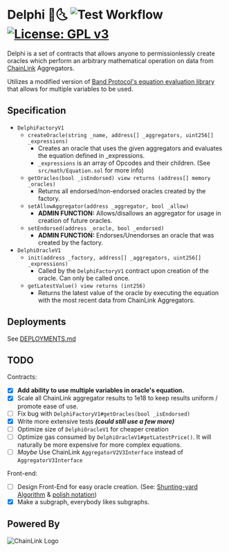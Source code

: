 # Delphi 🔮🌜 ![Test Workflow](https://github.com/baofinance/delphi/actions/workflows/dapptoolstests.yml/badge.svg) [![License: GPL v3](https://img.shields.io/badge/License-GPLv3-blue.svg)](https://www.gnu.org/licenses/gpl-3.0)

Delphi is a set of contracts that allows anyone to permissionlessly create
oracles which perform an arbitrary mathematical operation on data from
[ChainLink](https://chain.link/) Aggregators.

Utilizes a modified version of [Band Protocol's equation evaluation library](https://medium.com/bandprotocol/encoding-and-evaluating-mathematical-expression-in-solidity-f1bb062fa86e)
that allows for multiple variables to be used.

## Specification
* `DelphiFactoryV1`
  * `createOracle(string _name, address[] _aggregators, uint256[] _expressions)`
    * Creates an oracle that uses the given aggregators and evaluates the equation defined in _expressions.
    * `_expressions` is an array of Opcodes and their children. (See `src/math/Equation.sol` for more info)
  * `getOracles(bool _isEndorsed) view returns (address[] memory _oracles)`
    * Returns all endorsed/non-endorsed oracles created by the factory.
  * `setAllowAggregator(address _aggregator, bool _allow)`
    * **ADMIN FUNCTION:** Allows/disallows an aggregator for usage in creation of future oracles.
  * `setEndorsed(address _oracle, bool _endorsed)`
    * **ADMIN FUNCTION:** Endorses/Unendorses an oracle that was created by the factory.
* `DelphiOracleV1`
  * `init(address _factory, address[] _aggregators, uint256[] _expressions)`
    * Called by the `DelphiFactoryV1` contract upon creation of the oracle. Can only be called once.
  * `getLatestValue() view returns (int256)`
    * Returns the latest value of the oracle by executing the equation with the most recent data from ChainLink Aggregators.

## Deployments
See [DEPLOYMENTS.md](./DEPLOYMENTS.md)

## TODO
Contracts:
- [x] **Add ability to use multiple variables in oracle's equation.**
- [x] Scale all ChainLink aggregator results to 1e18 to keep results uniform / promote ease of use.
- [ ] Fix bug with `DelphiFactoryV1#getOracles(bool _isEndorsed)`
- [x] Write more extensive tests **_(could still use a few more)_**
- [ ] Optimize size of `DelphiOracleV1` for cheaper creation
- [ ] Optimize gas consumed by `DelphiOracleV1#getLatestPrice()`. It will naturally be more expensive for more complex equations.
- [ ] *Maybe* Use ChainLink `AggregatorV2V3Interface` instead of `AggregatorV3Interface`

Front-end:
- [ ] Design Front-End for easy oracle creation. (See: [Shunting-yard Algorithm](https://en.wikipedia.org/wiki/Shunting-yard_algorithm) & [polish notation](https://en.wikipedia.org/wiki/Polish_notation))
- [x] Make a subgraph, everybody likes subgraphs.

## Powered By
![ChainLink Logo](https://i.imgur.com/LoM6Tg7.png)
